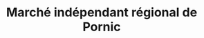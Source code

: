 ---
title: "Marché indépendant régional de Pornic"
url: /pornic/marche-independant-regional-de-pornic/
shop: commerce
---